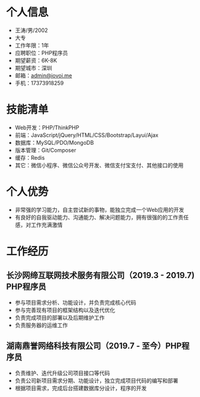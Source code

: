 # 个人信息

* 王涛/男/2002
* 大专
* 工作年限：1年
* 应聘职位：PHP程序员
* 期望薪资：6K-8K
* 期望城市：深圳
* 邮箱：admin@iovoi.me
* 手机：17373918259

# 技能清单

* Web开发：PHP/ThinkPHP
* 前端：JavaScript/jQuery/HTML/CSS/Bootstrap/Layui/Ajax
* 数据库：MySQL/PDO/MongoDB
* 版本管理：Git/Composer
* 缓存：Redis
* 其它：微信小程序、微信公众号开发、微信支付宝支付、其他接口的使用

# 个人优势
* 非常强的学习能力，自主尝试新的事物，能独立完成一个Web应用的开发
* 有良好的自我驱动能力、沟通能力、解决问题能力，拥有很强的的工作责任感，对工作充满激情

# 工作经历

## 长沙网缔互联网技术服务有限公司（2019.3 - 2019.7)  PHP程序员
* 参与项目需求分析、功能设计，并负责完成核心代码
* 参与完善现有项目的框架结构以及迭代优化
* 负责完成项目的部署以及后期维护工作
* 负责服务器的运维工作

## 湖南鼎誉网络科技有限公司（2019.7 - 至今）PHP程序员
* 负责维护、迭代升级公司项目接口等代码
* 负责公司新项目需求分期、功能设计，独立完成项目代码的编写和部署
* 根据项目需求，完成后台搭建数据库分设计，程序的开发
